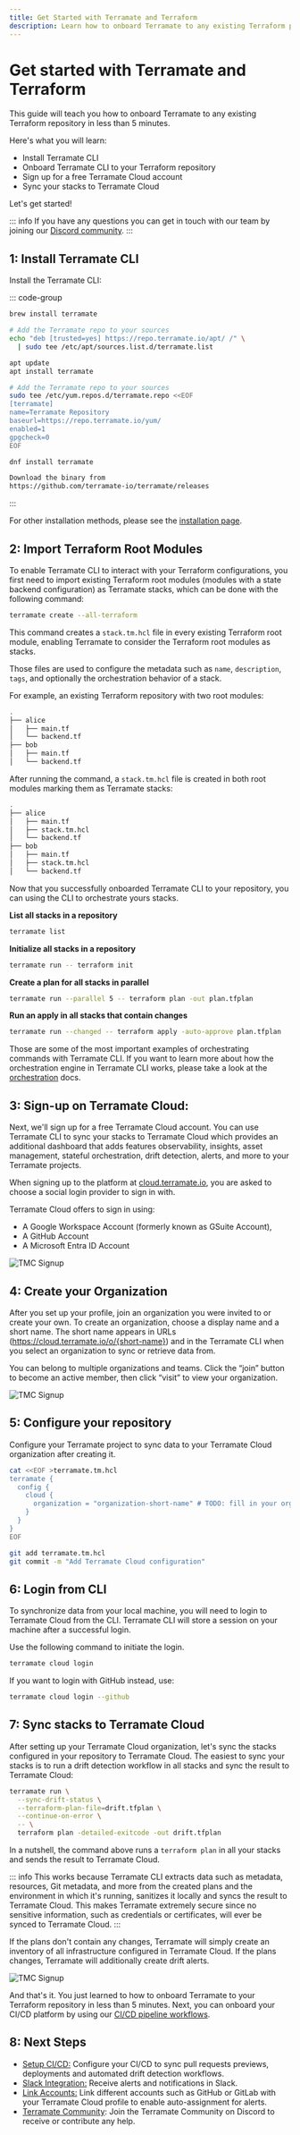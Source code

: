 ```yaml
---
title: Get Started with Terramate and Terraform
description: Learn how to onboard Terramate to any existing Terraform project with a single command.
---
```


# Get started with Terramate and Terraform

This guide will teach you how to onboard Terramate to any existing Terraform repository in less than 5 minutes.

Here's what you will learn:
- Install Terramate CLI
- Onboard Terramate CLI to your Terraform repository
- Sign up for a free Terramate Cloud account
- Sync your stacks to Terramate Cloud

Let's get started!

::: info
If you have any questions you can get in touch with our team by joining our [Discord community](https://terramate.io/discord).
:::

## 1: Install Terramate CLI

Install the Terramate CLI:

 ::: code-group
```sh [macOS]
brew install terramate
```

```sh [Ubuntu & Debian]
# Add the Terramate repo to your sources
echo "deb [trusted=yes] https://repo.terramate.io/apt/ /" \
  | sudo tee /etc/apt/sources.list.d/terramate.list

apt update
apt install terramate
```

```sh [Fedora & CentOS]
# Add the Terramate repo to your sources
sudo tee /etc/yum.repos.d/terramate.repo <<EOF
[terramate]
name=Terramate Repository
baseurl=https://repo.terramate.io/yum/
enabled=1
gpgcheck=0
EOF

dnf install terramate
```

```txt [Windows]
Download the binary from
https://github.com/terramate-io/terramate/releases
```
:::

For other installation methods, please see the [installation page](../installation.md).

## 2: Import Terraform Root Modules

To enable Terramate CLI to interact with your Terraform configurations, you first need to import existing Terraform root
modules (modules with a state backend configuration) as Terramate stacks, which can be done with the following command:

```bash
terramate create --all-terraform
```
This command creates a `stack.tm.hcl` file in every existing Terraform root module, enabling Terramate to consider the
Terraform root modules as stacks.

Those files are used to configure the metadata such as `name`, `description`, `tags`, and optionally the orchestration behavior of a stack.

For example, an existing Terraform repository with two root modules:
```bash
.
├── alice
│   ├── main.tf
│   └── backend.tf
├── bob
│   ├── main.tf
│   └── backend.tf

```
After running the command, a `stack.tm.hcl` file is created in both root modules marking them as Terramate stacks:

```bash
.
├── alice
│   ├── main.tf
│   ├── stack.tm.hcl
│   └── backend.tf
├── bob
│   ├── main.tf
│   ├── stack.tm.hcl
│   └── backend.tf
```

Now that you successfully onboarded Terramate CLI to your repository, you can using the CLI to orchestrate yours stacks.

**List all stacks in a repository**

```sh
terramate list
```

**Initialize all stacks in a repository**

```sh
terramate run -- terraform init
```

**Create a plan for all stacks in parallel**

```sh
terramate run --parallel 5 -- terraform plan -out plan.tfplan
```

**Run an apply in all stacks that contain changes**

```sh
terramate run --changed -- terraform apply -auto-approve plan.tfplan
```

Those are some of the most important examples of orchestrating commands with Terramate CLI. If you want to learn more
about how the orchestration engine in Terramate CLI works, please take a look at the [orchestration](../orchestration/index.md) docs.

## 3: Sign-up on Terramate Cloud:

Next, we'll sign up for a free Terramate Cloud account. You can use Terramate CLI to sync your stacks to Terramate Cloud
which provides an additional dashboard that adds features observability, insights, asset management, stateful orchestration,
drift detection, alerts, and more to your Terramate projects.

When signing up to the platform at [cloud.terramate.io](https://cloud.terramate.io/), you are asked to choose a social login provider to sign in with.

Terramate Cloud offers to sign in using:

- A Google Workspace Account (formerly known as GSuite Account),
- A GitHub Account
- A Microsoft Entra ID Account

![TMC Signup](../assets/tmc-signup.png)

## 4: Create your Organization

After you set up your profile, join an organization you were invited to or create your own. To create an organization,
choose a display name and a short name. The short name appears in URLs (https://cloud.terramate.io/o/{short-name}) and
in the Terramate CLI when you select an organization to sync or retrieve data from.

You can belong to multiple organizations and teams. Click the “join” button to become an active member, then click
“visit” to view your organization.

![TMC Signup](../assets/tmc-create-org.png)

## 5: Configure your repository

Configure your Terramate project to sync data to your Terramate Cloud organization after creating it.

```bash
cat <<EOF >terramate.tm.hcl
terramate {
  config {
    cloud {
      organization = "organization-short-name" # TODO: fill in your org short name
    }
  }
}
EOF

git add terramate.tm.hcl
git commit -m "Add Terramate Cloud configuration"
```

## 6: Login from CLI

To synchronize data from your local machine, you will need to login to Terramate Cloud from the CLI.
Terramate CLI will store a session on your machine after a successful login.

Use the following command to initiate the login.

```bash
terramate cloud login
```
If you want to login with GitHub instead, use:

```bash
terramate cloud login --github
```
## 7: Sync stacks to Terramate Cloud

After setting up your Terramate Cloud organization, let's sync the stacks configured in your repository to Terramate Cloud.
The easiest to sync your stacks is to run a drift detection workflow in all stacks and sync the result to Terramate Cloud:

```bash
terramate run \
  --sync-drift-status \
  --terraform-plan-file=drift.tfplan \
  --continue-on-error \
  -- \
  terraform plan -detailed-exitcode -out drift.tfplan
```

In a nutshell, the command above runs a `terraform plan` in all your stacks and sends the result to Terramate Cloud.

::: info
This works because Terramate CLI extracts data such as metadata, resources, Git metadata, and more from the created plans
and the environment in which it's running, sanitizes it locally and syncs the result to Terramate Cloud. This makes
Terramate extremely secure since no sensitive information, such as credentials or certificates, will ever be synced to
Terramate Cloud.
:::

If the plans don't contain any changes, Terramate will simply create an inventory of all infrastructure configured in
Terramate Cloud. If the plans changes, Terramate will additionally create drift alerts.

![TMC Signup](../assets/tmc-stacks.png)

And that's it. You just learned to how to onboard Terramate to your Terraform repository in less than 5 minutes.
Next, you can onboard your CI/CD platform by using our [CI/CD pipeline workflows](../automation/index.md).

## 8: Next Steps

- [Setup CI/CD:](../automation/index.md) Configure your CI/CD to sync pull requests previews, deployments and automated drift detection workflows.
- [Slack Integration:](../../cloud/integrations/slack.md) Receive alerts and notifications in Slack.
- [Link Accounts:](../../cloud/profile/account-linking.md) Link different accounts such as GitHub or GitLab with your Terramate Cloud profile to enable auto-assignment for alerts.
- [Terramate Community](https://terramate.io/discord): Join the Terramate Community on Discord to receive or contribute any help.
